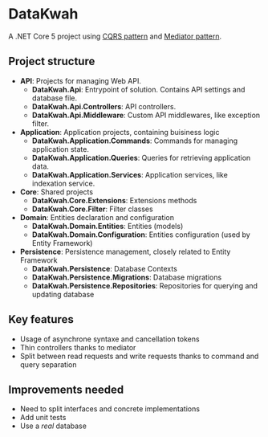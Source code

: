 # DataKwah

A .NET Core 5 project using [CQRS pattern](https://en.wikipedia.org/wiki/Command%E2%80%93query_separation) and [Mediator pattern](https://en.wikipedia.org/wiki/Mediator_pattern).

## Project structure

- **API**: Projects for managing Web API.
  - **DataKwah.Api**: Entrypoint of solution. Contains API settings and database file.
  - **DataKwah.Api.Controllers**: API controllers.
  - **DataKwah.Api.Middleware**: Custom API middlewares, like exception filter.
- **Application**: Application projects, containing buisiness logic
  - **DataKwah.Application.Commands**: Commands for managing application state.
  - **DataKwah.Application.Queries**: Queries for retrieving application data.
  - **DataKwah.Application.Services**: Application services, like indexation service.
- **Core**: Shared projects
  - **DataKwah.Core.Extensions**: Extensions methods
  - **DataKwah.Core.Filter**: Filter classes
- **Domain**: Entities declaration and configuration
  - **DataKwah.Domain.Entities**: Entities (models)
  - **DataKwah.Domain.Configuration**: Entities configuration (used by Entity Framework)
- **Persistence**: Persistence management, closely related to Entity Framework 
  - **DataKwah.Persistence**: Database Contexts
  - **DataKwah.Persistence.Migrations**: Database migrations
  - **DataKwah.Persistence.Repositories**: Repositories for querying and updating database
  
## Key features
- Usage of asynchrone syntaxe and cancellation tokens
- Thin controllers thanks to mediator
- Split between read requests and write requests thanks to command and query separation

## Improvements needed
- Need to split interfaces and concrete implementations
- Add unit tests
- Use a _real_ database
